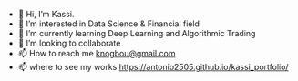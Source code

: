- 👋 Hi, I’m Kassi.
- 👀 I’m interested in Data Science & Financial field
- 🌱 I’m currently learning Deep Learning and Algorithmic Trading
- 💞️ I’m looking to collaborate 
- 📫 How to reach me knogbou@gmail.com
- 📫 where to see my works https://antonio2505.github.io/kassi_portfolio/

<!---
antonio2505/antonio2505 is a ✨ special ✨ repository because its `README.md` (this file) appears on your GitHub profile.
You can click the Preview link to take a look at your changes.
--->
